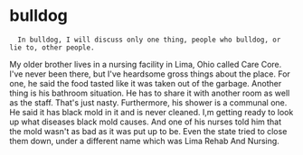 # bulldog


      In bulldog, I will discuss only one thing, people who bulldog, or lie to, other people.

My older brother lives in a nursing facility in Lima, Ohio called Care Core. I've never been there, but I've heardsome gross things about the place. For one, he said the food tasted like it was taken out of the garbage.
Another thing is his bathroom situation. He has to share it with another room as well as the staff. That's
just nasty. Furthermore, his shower is a communal one. He said it has black mold in it and is never cleaned.
I,m getting ready to look up what diseases black mold causes. And one of his nurses told him that the mold wasn't
as bad as it was put up to be. Even the state tried to close them down, under a different name which was Lima
Rehab And Nursing.

